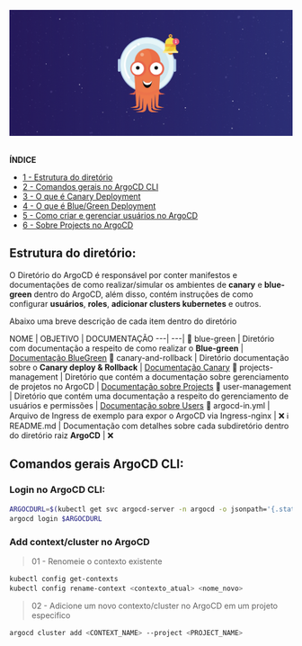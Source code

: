 <img src="../images/banner-argocd.png"> <br><br>



**ÍNDICE**

* [1 - Estrutura do diretório](#estrutura-do-diretório)
* [2 - Comandos gerais no ArgoCD CLI](#comandos-gerais-argocd-cli)
* [3 - O que é Canary Deployment](./canary/README.md)
* [4 - O que é Blue/Green Deployment](./blue-green/README.md)
* [5 - Como criar e gerenciar usuários no ArgoCD](./user-management/)
* [6 - Sobre Projects no ArgoCD](./projects-management/)

## Estrutura do diretório:

O Diretório do ArgoCD é responsável por conter manifestos e documentações de como realizar/simular os ambientes de **canary** e **blue-green** dentro do ArgoCD, além disso, contém instruções de como configurar **usuários**, **roles**, **adicionar clusters kubernetes** e outros.

Abaixo uma breve descrição de cada item dentro do diretório

NOME | OBJETIVO | DOCUMENTAÇÃO
---| ---|
📁 blue-green | Diretório com documentação a respeito de como realizar o **Blue-green** | [Documentação BlueGreen](./blue-green/README.md)
📁 canary-and-rollback | Diretório documentação sobre o **Canary deploy & Rollback** | [Documentação Canary](./canary/README.md)
📁 projects-management | Diretório que contém a documentação sobre gerenciamento de projetos no ArgoCD | [Documentação sobre Projects](./projects-management/README.md)
📁 user-management | Diretório que contém uma documentação a respeito do gerenciamento de usuários e permissões | [Documentação sobre Users](./user-management/README.md)
📃 argocd-in.yml | Arquivo de Ingress de exemplo para expor o ArgoCD via Ingress-nginx | ❌
ℹ️ README.md | Documentação com detalhes sobre cada subdiretório dentro do diretório raiz **ArgoCD** | ❌

## Comandos gerais ArgoCD CLI:

### Login no ArgoCD CLI:

```bash
ARGOCDURL=$(kubectl get svc argocd-server -n argocd -o jsonpath='{.status.loadBalancer.ingress[0].hostname}')
argocd login $ARGOCDURL
```

### Add context/cluster no ArgoCD

> 01 - Renomeie o contexto existente
```bash
kubectl config get-contexts
kubectl config rename-context <contexto_atual> <nome_novo>
```

> 02 - Adicione um novo contexto/cluster no ArgoCD em um projeto especifico
```bash
argocd cluster add <CONTEXT_NAME> --project <PROJECT_NAME>
```

